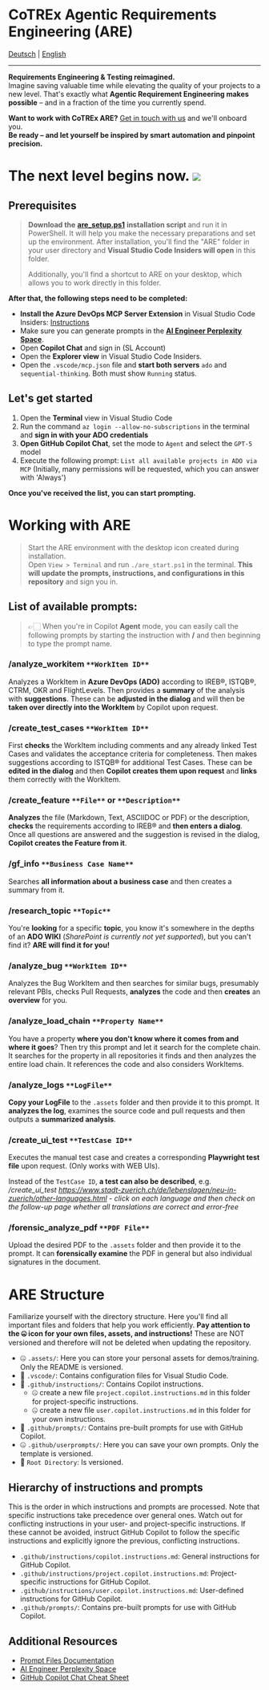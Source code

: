 # **CoTREx** Agentic Requirements Engineering (**ARE**)

[Deutsch](README.md) | [English](README.en.md)

---

**Requirements Engineering & Testing reimagined.**  
Imagine saving valuable time while elevating the quality of your projects to a new level. That's exactly what **Agentic Requirement Engineering makes possible** – and in a fraction of the time you currently spend.

**Want to work with CoTREx ARE?** [Get in touch with us](https://teams.microsoft.com/l/channel/19%3AgnGndOg7XoTvLgeRPqdtLvwdRnHjGwQto9XQ0oRKjL81%40thread.tacv2/01%20TREX%20Public?groupId=8c4a846d-9e6a-4aae-a23e-ae2f203b52d6&tenantId=ab3ae8a3-fd32-4b83-831e-919c6fcd28b2) and we'll onboard you.  
**Be ready – and let yourself be inspired by smart automation and pinpoint precision.**

# The next level begins now. ![](https://swisslife.sharepoint.com/:i:/s/Co-TREx/Eaqr_Vq82jFKgWTxfsGgryUBMzX9FXVrDo_0heQTR8s5Kg?e=rsgIt7)

## Prerequisites

> **Download the** [**are\_setup.ps1**](https://github.com/AndreasKarz/AI-Productivity-Series-Requirement-Engineering-Vibes/blob/main/are_setup.ps1) **installation script** and run it in PowerShell. It will help you make the necessary preparations and set up the environment. After installation, you'll find the "ARE" folder in your user directory and **Visual Studio Code Insiders will open** in this folder.
> 
> Additionally, you'll find a shortcut to ARE on your desktop, which allows you to work directly in this folder.

**After that, the following steps need to be completed:**

*   **Install the Azure DevOps MCP Server Extension** in Visual Studio Code Insiders: [Instructions](https://github.com/microsoft/azure-devops-mcp)
*   Make sure you can generate prompts in the [**AI Engineer Perplexity Space**](https://www.perplexity.ai/spaces/the-ai-engineer-UslyhxrNTriahp77tvqP2g).
*   Open **Copilot Chat** and sign in (SL Account)
*   Open the **Explorer view** in Visual Studio Code Insiders.
*   Open the `.vscode/mcp.json` file and **start both servers** `ado` and `sequential-thinking`. Both must show `Running` status.

## Let's get started

1.  Open the **Terminal** view in Visual Studio Code
2.  Run the command `az login --allow-no-subscriptions` in the terminal and **sign in with your ADO credentials**
3.  **Open GitHub Copilot Chat**, set the mode to `Agent` and select the `GPT-5` model
4.  Execute the following prompt: `List all available projects in ADO via MCP` (Initially, many permissions will be requested, which you can answer with 'Always')

**Once you've received the list, you can start prompting.**

# Working with ARE

> Start the ARE environment with the desktop icon created during installation.  
> Open `View > Terminal` and run `./are_start.ps1` in the terminal. **This will update the prompts, instructions, and configurations in this repository** and sign you in.

## List of available prompts:

> 👉🏻 When you're in Copilot **Agent** mode, you can easily call the following prompts by starting the instruction with **/** and then beginning to type the prompt name.

### **/analyze\_workitem** `**WorkItem ID**`

Analyzes a WorkItem in **Azure DevOps (ADO)** according to IREB®, ISTQB®, CTRM, OKR and FlightLevels. Then provides a **summary** of the analysis with **suggestions**. These can be **adjusted in the dialog** and will then be **taken over directly into the WorkItem** by Copilot upon request.

### **/create\_test\_cases** `**WorkItem ID**`

First **checks** the WorkItem including comments and any already linked Test Cases and validates the acceptance criteria for completeness. Then makes suggestions according to ISTQB® for additional Test Cases. These can be **edited in the dialog** and then **Copilot creates them upon request** and **links** them correctly with the WorkItem.

### **/create\_feature** `**File**` **or** `**Description**`

**Analyzes** the file (Markdown, Text, ASCIIDOC or PDF) or the description, **checks** the requirements according to IREB® and **then enters a dialog**. Once all questions are answered and the suggestion is revised in the dialog, **Copilot creates the Feature from it**.

### **/gf\_info** `**Business Case Name**`

Searches **all information about a business case** and then creates a summary from it.

### **/research\_topic** `**Topic**`

You're **looking** for a specific **topic**, you know it's somewhere in the depths of an **ADO WIKI** (_SharePoint is currently not yet supported_), but you can't find it? **ARE will find it for you!**

### **/analyze\_bug** `**WorkItem ID**`

Analyzes the Bug WorkItem and then searches for similar bugs, presumably relevant PBIs, checks Pull Requests, **analyzes** the code and then **creates** an **overview** for you.

### **/analyze\_load\_chain** `**Property Name**`

You have a property **where you don't know where it comes from and where it goes**? Then try this prompt and let it search for the complete chain. It searches for the property in all repositories it finds and then analyzes the entire load chain. It references the code and also considers WorkItems.

### **/analyze\_logs** `**LogFile**`

**Copy your LogFile** to the `.assets` folder and then provide it to this prompt. It **analyzes the log**, examines the source code and pull requests and then outputs a **summarized analysis**.

### **/create\_ui\_test** `**TestCase ID**`

Executes the manual test case and creates a corresponding **Playwright test file** upon request. (Only works with WEB UIs).

Instead of the `TestCase ID`, **a test can also be described**, e.g. _/create\_ui\_test https://www.stadt-zuerich.ch/de/lebenslagen/neu-in-zuerich/other-languages.html - click on each language and then check on the follow-up page whether all translations are correct and error-free_

### **/forensic\_analyze\_pdf** `**PDF File**`

Upload the desired PDF to the `.assets` folder and then provide it to the prompt. It can **forensically examine** the PDF in general but also individual signatures in the document.

# ARE Structure

Familiarize yourself with the directory structure. Here you'll find all important files and folders that help you work efficiently. **Pay attention to the 🤐 icon for your own files, assets, and instructions!** These are NOT versioned and therefore will not be deleted when updating the repository.

*   🤐 `.assets/`: Here you can store your personal assets for demos/training. Only the README is versioned.
*   🔄️ `.vscode/`: Contains configuration files for Visual Studio Code.
*   🔄️ `.github/instructions/`: Contains Copilot instructions.
    *   🤐 create a new file `project.copilot.instructions.md` in this folder for project-specific instructions.
    *   🤐 create a new file `user.copilot.instructions.md` in this folder for your own instructions.
*   🔄️ `.github/prompts/`: Contains pre-built prompts for use with GitHub Copilot.
*   🤐 `.github/userprompts/`: Here you can save your own prompts. Only the template is versioned.
*   🔄️ `Root Directory`: Is versioned.

## Hierarchy of instructions and prompts

This is the order in which instructions and prompts are processed. Note that specific instructions take precedence over general ones. Watch out for conflicting instructions in your user- and project-specific instructions. If these cannot be avoided, instruct GitHub Copilot to follow the specific instructions and explicitly ignore the previous, conflicting instructions.

*   `.github/instructions/copilot.instructions.md`: General instructions for GitHub Copilot.
*   `.github/instructions/project.copilot.instructions.md`: Project-specific instructions for GitHub Copilot.
*   `.github/instructions/user.copilot.instructions.md`: User-defined instructions for GitHub Copilot.
*   `.github/prompts/`: Contains pre-built prompts for use with GitHub Copilot.

## Additional Resources

*   [Prompt Files Documentation](https://code.visualstudio.com/docs/copilot/copilot-customization#_prompt-files-experimental)
*   [AI Engineer Perplexity Space](https://www.perplexity.ai/spaces/the-ai-engineer-UslyhxrNTriahp77tvqP2g)
*   [GitHub Copilot Chat Cheat Sheet](https://docs.github.com/en/copilot/reference/cheat-sheet)